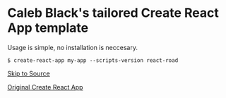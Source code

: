 # Caleb Black's tailored Create React App template

Usage is simple, no installation is neccesary.

```$ create-react-app my-app --scripts-version react-road```

[Skip to Source](https://github.com/CalebBlack/React-Road/tree/master/packages/react-scripts/template)

[Original Create React App](https://github.com/facebookincubator/create-react-app)
